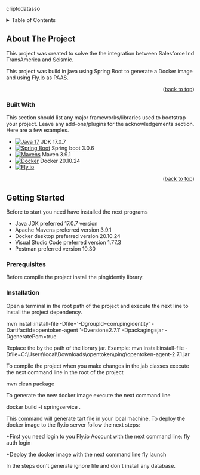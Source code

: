 <a name="readme-top">criptodatasso</a>


<details>
  <summary>Table of Contents</summary>
  <ol>
    <li>
      <a href="#about-the-project">About The Project</a>
      <ul>
        <li><a href="#built-with">Built With</a></li>
      </ul>
    </li>
    <li>
      <a href="#getting-started">Getting Started</a>
      <ul>
        <li><a href="#prerequisites">Prerequisites</a></li>
        <li><a href="#installation">Installation</a></li>
      </ul>
    </li>
    <li><a href="#usage">Usage</a></li>
  </ol>
</details>

<!-- ABOUT THE PROJECT -->
## About The Project
This project was created to solve the the integration between Salesforce Ind TransAmerica and Seismic.

This project was build in java using Spring Boot to generate a Docker image and using Fly.io as PAAS.

<p align="right">(<a href="#readme-top">back to top</a>)</p>

### Built With

This section should list any major frameworks/libraries used to bootstrap your project. Leave any add-ons/plugins for the acknowledgements section. Here are a few examples.

* [![Java 17][JAVA-img]][JDK-url] JDK 17.0.7
* [![Spring Boot][Springboot-img]][Springboot-url] Spring boot 3.0.6
* [![Mavens][Maven-img]][Maven-url] Maven 3.9.1
* [![Docker][Docker-img]][Docker-url] Docker 20.10.24
* [![Fly.io][fly-img]][fly-url]

<p align="right">(<a href="#readme-top">back to top</a>)</p>


<!-- GETTING STARTED -->
## Getting Started

Before to start you need have installed the next programs
* Java JDK preferred 17.0.7 version
* Apache Mavens preferred version 3.9.1
* Docker desktop preferred version 20.10.24
* Visual Studio Code preferred version 1.77.3
* Postman preferred version 10.30


### Prerequisites

Before compile the project install the pingidentiy library.
### Installation

Open a terminal in the root path of the project and execute the next line to install the project dependency. 

mvn install:install-file -Dfile=<filepath >'-DgroupId=com.pingidentity' -DartifactId=opentoken-agent '-Dversion=2.7.1' -Dpackaging=jar -DgeneratePom=true

Replace the <filepath> by the path of the library jar.
Example: 
mvn install:install-file -Dfile=C:\Users\local\Downloads\opentoken\ping\opentoken-agent-2.7.1.jar

To compile the project when you make changes in the jab classes execute the next command line in the root of the project

mvn clean package

To generate the new docker image execute the next command line


docker build -t springservice .

This command will generate tart file in your local machine. 
To deploy the docker image to the fly.io server follow the next steps:

*First you need login to you Fly.io Account with the next command line:
fly auth login

*Deploy the docker image with the next command line
fly launch

In the steps don't generate ignore file and don't install any database.


[JDK-url]: https://www.oracle.com/java/technologies/javase/jdk17-archive-downloads.html
[JAVA-img]:https://avatars.githubusercontent.com/u/41768318?s=200&v=4
[Maven-url]: https://maven.apache.org/download.cgi
[Maven-img]: https://avatars.githubusercontent.com/u/47359?s=200&v=4
[Docker-img]: https://avatars.githubusercontent.com/u/5429470?s=200&v=4
[Docker-url]: https://www.docker.com/products/docker-desktop/
[Springboot-url]: https://code.visualstudio.com/docs/java/java-spring-boot
[Springboot-img]: https://avatars.githubusercontent.com/u/317776?s=200&v=4
[fly-url]: https://fly.io/
[fly-img]: https://avatars.githubusercontent.com/u/22525303?s=200&v=4
